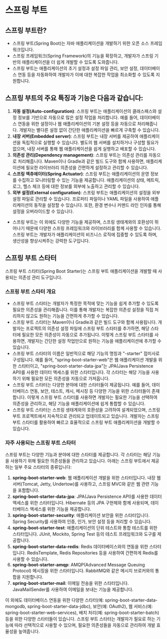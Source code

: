 # 스프링 부트

## 스프링 부트란?
- 스프링 부트(Spring Boot)는 자바 애플리케이션을 개발하기 위한 오픈 소스 프레임워크입니다. 
- 스프링 프레임워크(Spring Framework)의 기능을 확장하고, 개발자가 스프링 기반의 애플리케이션을 더 쉽게 개발할 수 있도록 도와줍니다. 
- 스프링 부트는 애플리케이션의 초기 설정과 설정 파일 관리, 보안 설정, 데이터베이스 연동 등을 자동화하여 개발자가 이에 대한 복잡한 작업을 최소화할 수 있도록 지원합니다.

## 스프링 부트의 주요 특징과 기능은 다음과 같습니다:
1. **자동 설정(Auto-configuration)**: 스프링 부트는 애플리케이션의 클래스패스와 설정 정보를 기반으로 자동으로 많은 설정 작업을 처리합니다. 예를 들어, 데이터베이스 연동을 위한 설정이나 웹 애플리케이션의 기본 설정 등을 자동으로 처리해줍니다. 개발자는 별다른 설정 없이 간단한 애플리케이션을 빠르게 구축할 수 있습니다.
2. **내장 서버(Embedded server)**: 스프링 부트는 내장 서버를 제공하여 애플리케이션을 독립적으로 실행할 수 있습니다. 별도의 웹 서버를 설치하거나 구성할 필요가 없으며, 내장 서버를 통해 웹 애플리케이션을 쉽게 실행하고 배포할 수 있습니다.
3. **의존성 관리(Dependency management)**: 스프링 부트는 의존성 관리를 자동으로 처리해줍니다. Maven이나 Gradle과 같은 빌드 도구와 함께 사용하면, 애플리케이션에 필요한 라이브러리 의존성을 간편하게 설정하고 관리할 수 있습니다.
4. **스프링 액츄에이터(Spring Actuator)**: 스프링 부트는 애플리케이션의 운영 정보를 수집하고 모니터링할 수 있는 기능을 제공합니다. 애플리케이션의 상태, 메트릭, 로그, 헬스 체크 등에 대한 정보를 외부에 노출하고 관리할 수 있습니다.
5. **외부 설정(External configuration)**: 스프링 부트는 애플리케이션의 설정을 외부 설정 파일로 관리할 수 있습니다. 프로퍼티 파일이나 YAML 파일을 사용하여 애플리케이션의 동작을 설정할 수 있습니다. 또한, 환경 변수나 커맨드 라인 인자를 통해 설정을 오버라이드할 수 있습니다.
- 스프링 부트는 이 외에도 다양한 기능을 제공하며, 스프링 생태계와의 호환성이 뛰어나기 때문에 다양한 스프링 프레임워크와 라이브러리를 함께 사용할 수 있습니다. 스프링 부트는 개발자가 애플리케이션의 비즈니스 로직에 집중할 수 있도록 하며, 생산성을 향상시켜주는 강력한 도구입니다.

## 스프링 부트 스타터
스프링 부트 스타터(Spring Boot Starter)는 스프링 부트 애플리케이션을 개발할 때 사용되는 의존성 관리 도구입니다.

### 스프링 부트 스타터 개요
- 스프링 부트 스타터는 개발자가 특정한 목적에 맞는 기능을 쉽게 추가할 수 있도록 필요한 의존성을 관리해줍니다. 이를 통해 개발자는 복잡한 의존성 설정을 직접 처리하지 않고도 원하는 기능을 간편하게 추가할 수 있습니다.
- 스프링 부트 스타터는 Maven이나 Gradle과 같은 빌드 도구와 함께 사용됩니다. 개발자는 프로젝트의 의존성 설정 파일에 스프링 부트 스타터를 추가하면, 해당 스타터에 필요한 모든 의존성이 자동으로 추가됩니다. 이렇게 스프링 부트 스타터를 사용하면, 개발자는 간단한 설정 작업만으로 원하는 기능을 애플리케이션에 추가할 수 있습니다.
- 스프링 부트 스타터의 이름은 일반적으로 해당 기능의 명칭과 "-starter" 접미사로 구성됩니다. 예를 들어, "spring-boot-starter-web"은 웹 애플리케이션 개발을 위한 스타터이고, "spring-boot-starter-data-jpa"는 JPA(Java Persistence API)를 사용한 데이터 액세스를 위한 스타터입니다. 각 스타터는 해당 기능을 사용하기 위해 필요한 모든 의존성을 자동으로 가져옵니다.
- 스프링 부트 스타터는 다양한 분야에 대한 스타터들이 제공됩니다. 예를 들어, 데이터베이스 연동, 보안, 테스트, 캐시, 메시징 등 다양한 기능을 위한 스타터들이 존재합니다. 이렇게 스프링 부트 스타터를 사용하면 개발자는 필요한 기능을 선택하여 의존성을 관리하고, 해당 기능을 애플리케이션에 쉽게 통합할 수 있습니다.
- 스프링 부트 스타터는 스프링 생태계와의 호환성을 고려하여 설계되었으며, 스프링 부트 프로젝트에서 지속적으로 관리되고 업데이트되고 있습니다. 개발자는 스프링 부트 스타터를 활용하여 빠르고 효율적으로 스프링 부트 애플리케이션을 개발할 수 있습니다.

### 자주 사용되는 스프링 부트 스타터
스프링 부트는 다양한 기능과 분야에 대한 스타터를 제공합니다. 각 스타터는 해당 기능을 사용하기 위해 필요한 의존성들을 관리하고 있습니다. 아래는 스프링 부트에서 제공하는 일부 주요 스타터의 종류입니다:
1. **spring-boot-starter-web**: 웹 애플리케이션 개발을 위한 스타터입니다. 내장 웹 서버(Tomcat, Jetty, Undertow)를 사용하고, 스프링 MVC와 같은 웹 관련 기능을 포함합니다.
2. **spring-boot-starter-data-jpa**: JPA(Java Persistence API)를 사용한 데이터 액세스를 위한 스타터입니다. Hibernate 등의 JPA 구현체와 함께 사용되며, 데이터베이스 액세스를 위한 기능을 제공합니다.
3. **spring-boot-starter-security**: 애플리케이션 보안을 위한 스타터입니다. Spring Security를 사용하여 인증, 인가, 보안 설정 등을 처리할 수 있습니다.
4. **spring-boot-starter-test**: 애플리케이션의 단위 테스트와 통합 테스트를 위한 스타터입니다. JUnit, Mockito, Spring Test 등의 테스트 프레임워크와 도구를 제공합니다.
5. **spring-boot-starter-data-redis**: Redis 데이터베이스와의 연동을 위한 스타터입니다. RedisTemplate, Redis Repositories 등을 사용하여 간편하게 Redis를 사용할 수 있습니다.
6. **spring-boot-starter-amqp**: AMQP(Advanced Message Queuing Protocol) 메시징을 위한 스타터입니다. RabbitMQ와 같은 메시지 브로커와의 통합을 지원합니다.
7. **spring-boot-starter-mail**: 이메일 전송을 위한 스타터입니다. JavaMailSender를 사용하여 이메일을 보내는 기능을 제공합니다.

이 외에도 데이터베이스 연동을 위한 다양한 스타터(예: spring-boot-starter-data-mongodb, spring-boot-starter-data-jdbc), 보안(예: OAuth2), 웹 서비스(예: spring-boot-starter-web-services), 배치 처리(예: spring-boot-starter-batch) 등을 위한 다양한 스타터들이 있습니다.
스프링 부트 스타터는 개발자가 필요로 하는 기능에 따라 선택적으로 사용할 수 있으며, 필요한 의존성들을 자동으로 관리하여 개발 효율성을 높여줍니다.
